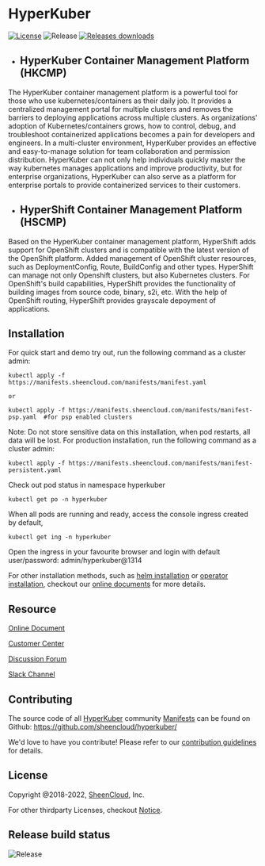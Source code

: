 # HyperKuber

[![License](https://img.shields.io/badge/License-Apache%202.0-blue.svg)](https://opensource.org/licenses/Apache-2.0) ![Release](https://github.com/sheencloud/hyperkuber/workflows/Release%20Manifests/badge.svg?branch=main) [![Releases downloads](https://img.shields.io/github/downloads/sheencloud/hyperkuber/total.svg)](https://github.com/sheencloud/hyperkuber/releases)

+ ## HyperKuber Container Management Platform (HKCMP)

The HyperKuber container management platform is a powerful tool for those who use kubernetes/containers as their daily job. It provides a centralized management portal for multiple clusters and removes the barriers to deploying applications across multiple clusters. As organizations' adoption of Kubernetes/containers grows, how to control, debug, and troubleshoot containerized applications becomes a pain for developers and engineers. In a multi-cluster environment, HyperKuber provides an effective and easy-to-manage solution for team collaboration and permission distribution. HyperKuber can not only help individuals quickly master the way kubernetes manages applications and improve productivity, but for enterprise organizations, HyperKuber can also serve as a platform for enterprise portals to provide containerized services to their customers.



+ ## HyperShift Container Management Platform (HSCMP)


Based on the HyperKuber container management platform, HyperShift adds support for OpenShift clusters and is compatible with the latest version of the OpenShift platform. Added management of OpenShift cluster resources, such as DeploymentConfig, Route, BuildConfig and other types. HyperShift can manage not only Openshift clusters, but also Kubernetes clusters. For OpenShift's build capabilities, HyperShift provides the functionality of building images from source code, binary, s2i, etc. With the help of OpenShift routing, HyperShift provides grayscale depoyment of applications.


## Installation

For quick start and demo try out, run the following command as a cluster admin:

```console
kubectl apply -f https://manifests.sheencloud.com/manifests/manifest.yaml

or

kubectl apply -f https://manifests.sheencloud.com/manifests/manifest-psp.yaml  #for psp enabled clusters
```

Note: Do not store sensitive data on this installation, when pod restarts, all data will be lost. For production installation, run the following command as a cluster admin:

```console
kubectl apply -f https://manifests.sheencloud.com/manifests/manifest-persistent.yaml
```

Check out pod status in namespace hyperkuber

```console
kubectl get po -n hyperkuber
```

When all pods are running and ready, access the console ingress created by default,

```console
kubectl get ing -n hyperkuber
```

Open the ingress in your favourite browser and login with default user/password: admin/hyperkuber@1314

For other installation methods, such as [helm installation](https://charts.sheencloud.com) or [operator installation](https://operator.sheencloud.com), checkout our [online documents](https://docs.sheencloud.com) for more details.

## Resource

[Online Document](https://docs.sheencloud.com/home)

[Customer Center](https://account.sheencloud.com/)

[Discussion Forum](https://github.com/orgs/sheencloud/discussions)

[Slack Channel](https://sheencloud-workspace.slack.com)
## Contributing

The source code of all [HyperKuber](https://sheencloud.com) community [Manifests](https://manifests.sheencloud.com)  can be found on Github: <https://github.com/sheencloud/hyperkuber/>

<!-- Keep full URL links to repo files because this README syncs from main to gh-pages.  -->
We'd love to have you contribute! Please refer to our [contribution guidelines](https://github.com/sheencloud/hyperkuber/blob/main/CONTRIBUTING.md) for details.

## License

Copyright @2018-2022, [SheenCloud](https://sheencloud.com), Inc.

For other thirdparty Licenses, checkout [Notice](https://github.com/sheencloud/hyperkuber/blob/main/NOTICE).

## Release build status

![Release](https://github.com/sheencloud/hyperkuber/workflows/Release%20Manifests/badge.svg?branch=main)


